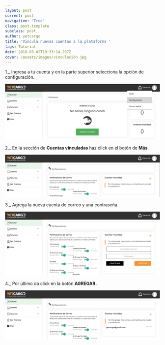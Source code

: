 ```yaml
---
layout: post
current: post
navigation: 'True'
class: post-template
subclass: post
author: yetcargo
title: 'Vincula nuevas cuentas a la plataforma '
tags: Tutorial
date: 2018-03-02T19:33:14.297Z
cover: /assets/images/vinculación.jpg
---
```

1._ Ingresa a tu cuenta y en la parte superior selecciona la opción de configuración.

![null](/assets/images/1.png)

2._ En la sección de **Cuentas vinculadas** haz click en el botón de **Más**.

![null](/assets/images/2.png)

3._ Agrega la nueva cuenta de correo y una contraseña.

![null](/assets/images/3.png)

4._ Por último da click en la botón **AGREGAR.** 

![null](/assets/images/4.png)

